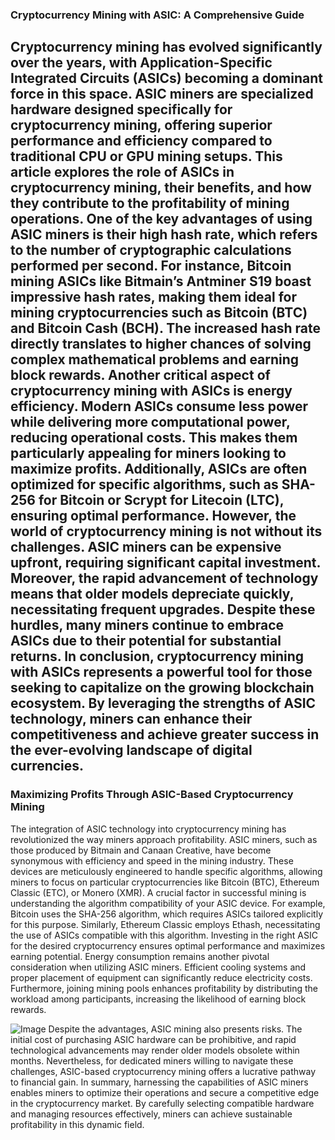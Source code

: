 ### Cryptocurrency Mining with ASIC: A Comprehensive Guide
Cryptocurrency mining has evolved significantly over the years, with Application-Specific Integrated Circuits (ASICs) becoming a dominant force in this space. ASIC miners are specialized hardware designed specifically for cryptocurrency mining, offering superior performance and efficiency compared to traditional CPU or GPU mining setups. This article explores the role of ASICs in cryptocurrency mining, their benefits, and how they contribute to the profitability of mining operations.
One of the key advantages of using ASIC miners is their high hash rate, which refers to the number of cryptographic calculations performed per second. For instance, Bitcoin mining ASICs like Bitmain’s Antminer S19 boast impressive hash rates, making them ideal for mining cryptocurrencies such as Bitcoin (BTC) and Bitcoin Cash (BCH). The increased hash rate directly translates to higher chances of solving complex mathematical problems and earning block rewards.
Another critical aspect of cryptocurrency mining with ASICs is energy efficiency. Modern ASICs consume less power while delivering more computational power, reducing operational costs. This makes them particularly appealing for miners looking to maximize profits. Additionally, ASICs are often optimized for specific algorithms, such as SHA-256 for Bitcoin or Scrypt for Litecoin (LTC), ensuring optimal performance.
However, the world of cryptocurrency mining is not without its challenges. ASIC miners can be expensive upfront, requiring significant capital investment. Moreover, the rapid advancement of technology means that older models depreciate quickly, necessitating frequent upgrades. Despite these hurdles, many miners continue to embrace ASICs due to their potential for substantial returns.
In conclusion, cryptocurrency mining with ASICs represents a powerful tool for those seeking to capitalize on the growing blockchain ecosystem. By leveraging the strengths of ASIC technology, miners can enhance their competitiveness and achieve greater success in the ever-evolving landscape of digital currencies.
---
### Maximizing Profits Through ASIC-Based Cryptocurrency Mining
The integration of ASIC technology into cryptocurrency mining has revolutionized the way miners approach profitability. ASIC miners, such as those produced by Bitmain and Canaan Creative, have become synonymous with efficiency and speed in the mining industry. These devices are meticulously engineered to handle specific algorithms, allowing miners to focus on particular cryptocurrencies like Bitcoin (BTC), Ethereum Classic (ETC), or Monero (XMR).
A crucial factor in successful mining is understanding the algorithm compatibility of your ASIC device. For example, Bitcoin uses the SHA-256 algorithm, which requires ASICs tailored explicitly for this purpose. Similarly, Ethereum Classic employs Ethash, necessitating the use of ASICs compatible with this algorithm. Investing in the right ASIC for the desired cryptocurrency ensures optimal performance and maximizes earning potential.
Energy consumption remains another pivotal consideration when utilizing ASIC miners. Efficient cooling systems and proper placement of equipment can significantly reduce electricity costs. Furthermore, joining mining pools enhances profitability by distributing the workload among participants, increasing the likelihood of earning block rewards.

![Image](https://github.com/user-attachments/assets/4a25d116-2220-4385-b08e-f287af8fcbc4)
Despite the advantages, ASIC mining also presents risks. The initial cost of purchasing ASIC hardware can be prohibitive, and rapid technological advancements may render older models obsolete within months. Nevertheless, for dedicated miners willing to navigate these challenges, ASIC-based cryptocurrency mining offers a lucrative pathway to financial gain.
In summary, harnessing the capabilities of ASIC miners enables miners to optimize their operations and secure a competitive edge in the cryptocurrency market. By carefully selecting compatible hardware and managing resources effectively, miners can achieve sustainable profitability in this dynamic field.
